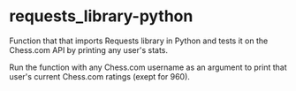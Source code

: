 # requests_library-python
Function that that imports Requests library in Python and tests it on the Chess.com API by printing any user's stats.

Run the function with any Chess.com username as an argument to print that user's current Chess.com ratings (exept for 960).
